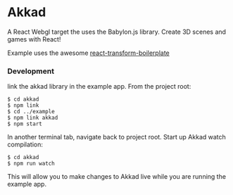 Akkad
========

A React Webgl target the uses the Babylon.js library. Create 3D scenes and games with React!

Example uses the awesome [react-transform-boilerplate](https://github.com/gaearon/react-transform-boilerplate)

### Development

link the akkad library in the example app. From the project root:
```
$ cd akkad
$ npm link
$ cd ../example
$ npm link akkad
$ npm start
```

In another terminal tab, navigate back to project root. Start up Akkad watch compilation:
```
$ cd akkad
$ npm run watch
```

This will allow you to make changes to Akkad live while you are running the example app.